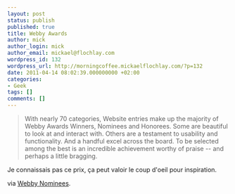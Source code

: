```yaml
---
layout: post
status: publish
published: true
title: Webby Awards
author: mick
author_login: mick
author_email: mickael@flochlay.com
wordpress_id: 132
wordpress_url: http://morningcoffee.mickaelflochlay.com/?p=132
date: 2011-04-14 08:02:39.000000000 +02:00
categories:
- Geek
tags: []
comments: []
---
```

<blockquote>With nearly 70 categories, Website entries make up the majority of Webby Awards Winners, Nominees and Honorees. Some are beautiful to look at and interact with. Others are a testament to usability and functionality. And a handful excel across the board. To be selected among the best is an incredible achievement worthy of praise -- and perhaps a little bragging.</blockquote>
Je connaissais pas ce prix, ça peut valoir le coup d'oeil pour inspiration.

via <a href="http://www.webbyawards.com/webbys/current.php?media_id=96&amp;season=15#best_home_page">Webby Nominees</a>.
